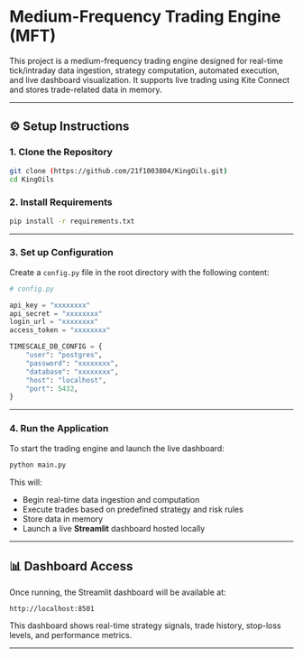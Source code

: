 #  Medium-Frequency Trading Engine (MFT)

This project is a medium-frequency trading engine designed for real-time tick/intraday data ingestion, strategy computation, automated execution, and live dashboard visualization. It supports live trading using Kite Connect and stores trade-related data in memory.

---

## ⚙️ Setup Instructions

### 1. Clone the Repository

```bash
git clone (https://github.com/21f1003804/KingOils.git)
cd KingOils
```

### 2. Install Requirements

```bash
pip install -r requirements.txt
```

---

### 3. Set up Configuration

Create a `config.py` file in the root directory with the following content:

```python
# config.py

api_key = "xxxxxxxx"
api_secret = "xxxxxxxx"
login_url = "xxxxxxxx"
access_token = "xxxxxxxx"

TIMESCALE_DB_CONFIG = {
    "user": "postgres",
    "password": "xxxxxxxx",
    "database": "xxxxxxxx",
    "host": "localhost",
    "port": 5432,
}
```

---

### 4. Run the Application

To start the trading engine and launch the live dashboard:

```bash
python main.py
```

This will:

- Begin real-time data ingestion and computation  
- Execute trades based on predefined strategy and risk rules  
- Store data in memory  
- Launch a live **Streamlit** dashboard hosted locally

---

## 📊 Dashboard Access

Once running, the Streamlit dashboard will be available at:

```
http://localhost:8501
```

This dashboard shows real-time strategy signals, trade history, stop-loss levels, and performance metrics.

---
